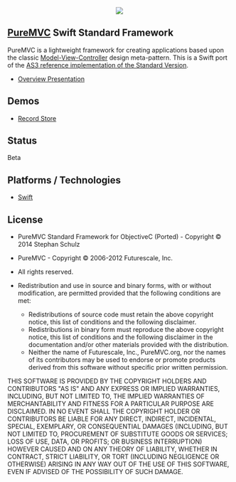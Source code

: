 <p align="center">
  <img src="http://upload.wikimedia.org/wikipedia/en/4/43/Apple_Swift_Logo.png">
</p>

## [PureMVC](http://puremvc.github.com/) Swift Standard Framework
PureMVC is a lightweight framework for creating applications based upon the classic [Model-View-Controller](http://en.wikipedia.org/wiki/Model-view-controller) design meta-pattern. This is a Swift port of the [AS3 reference implementation of the Standard Version](https://github.com/PureMVC/puremvc-as3-standard-framework/wiki). 

* [Overview Presentation](http://puremvc.tv/#P100)

## Demos
* [Record Store](https://github.com/mittenimraum/puremvc-swift-standard-framework/tree/master/PureMVCSwift%20Demo)

## Status
Beta

## Platforms / Technologies
* [Swift](http://en.wikipedia.org/wiki/Swift_(programming_language))

## License
* PureMVC Standard Framework for ObjectiveC (Ported) - Copyright © 2014 Stephan Schulz
* PureMVC - Copyright © 2006-2012 Futurescale, Inc.
* All rights reserved.

* Redistribution and use in source and binary forms, with or without modification, are permitted provided that the following conditions are met:

  * Redistributions of source code must retain the above copyright notice, this list of conditions and the following disclaimer.
  * Redistributions in binary form must reproduce the above copyright notice, this list of conditions and the following disclaimer in the documentation and/or other materials provided with the distribution.
  * Neither the name of Futurescale, Inc., PureMVC.org, nor the names of its contributors may be used to endorse or promote products derived from this software without specific prior written permission.

THIS SOFTWARE IS PROVIDED BY THE COPYRIGHT HOLDERS AND CONTRIBUTORS "AS IS" AND ANY EXPRESS OR IMPLIED WARRANTIES, INCLUDING, BUT NOT LIMITED TO, THE IMPLIED WARRANTIES OF MERCHANTABILITY AND FITNESS FOR A PARTICULAR PURPOSE ARE DISCLAIMED. IN NO EVENT SHALL THE COPYRIGHT HOLDER OR CONTRIBUTORS BE LIABLE FOR ANY DIRECT, INDIRECT, INCIDENTAL, SPECIAL, EXEMPLARY, OR CONSEQUENTIAL DAMAGES (INCLUDING, BUT NOT LIMITED TO, PROCUREMENT OF SUBSTITUTE GOODS OR SERVICES; LOSS OF USE, DATA, OR PROFITS; OR BUSINESS INTERRUPTION) HOWEVER CAUSED AND ON ANY THEORY OF LIABILITY, WHETHER IN CONTRACT, STRICT LIABILITY, OR TORT (INCLUDING NEGLIGENCE OR OTHERWISE) ARISING IN ANY WAY OUT OF THE USE OF THIS SOFTWARE, EVEN IF ADVISED OF THE POSSIBILITY OF SUCH DAMAGE.

